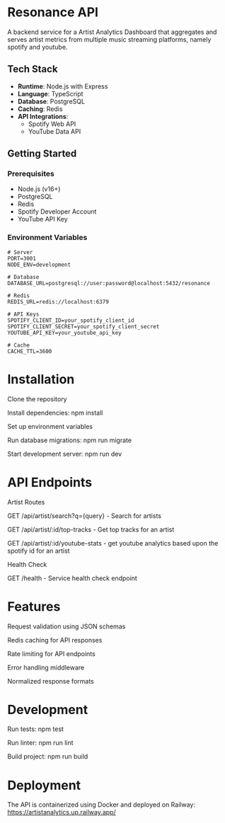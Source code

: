 # Resonance API

A backend service for a Artist Analytics Dashboard that aggregates and serves artist metrics from multiple music streaming platforms, namely spotify and youtube.

## Tech Stack

- **Runtime**: Node.js with Express
- **Language**: TypeScript
- **Database**: PostgreSQL
- **Caching**: Redis
- **API Integrations**:
  - Spotify Web API
  - YouTube Data API

## Getting Started

### Prerequisites

- Node.js (v16+)
- PostgreSQL
- Redis
- Spotify Developer Account
- YouTube API Key

### Environment Variables

```env
# Server
PORT=3001
NODE_ENV=development

# Database
DATABASE_URL=postgresql://user:password@localhost:5432/resonance

# Redis
REDIS_URL=redis://localhost:6379

# API Keys
SPOTIFY_CLIENT_ID=your_spotify_client_id
SPOTIFY_CLIENT_SECRET=your_spotify_client_secret
YOUTUBE_API_KEY=your_youtube_api_key

# Cache
CACHE_TTL=3600

```

# Installation

Clone the repository

Install dependencies: npm install

Set up environment variables

Run database migrations: npm run migrate

Start development server: npm run dev

# API Endpoints

Artist Routes

GET /api/artist/search?q={query} - Search for artists

GET /api/artist/:id/top-tracks - Get top tracks for an artist

GET /api/artist/:id/youtube-stats - get youtube analytics based upon the spotify id for an artist

Health Check

GET /health - Service health check endpoint

# Features

Request validation using JSON schemas

Redis caching for API responses

Rate limiting for API endpoints

Error handling middleware

Normalized response formats

# Development

Run tests: npm test

Run linter: npm run lint

Build project: npm run build

# Deployment

The API is containerized using Docker and deployed on Railway:
https://artistanalytics.up.railway.app/

